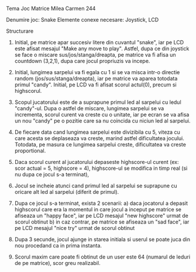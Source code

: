 Tema Joc Matrice
Milea Carmen 244

Denumire joc: Snake 
Elemente conexe necesare: Joystick, LCD

Structurare

1. Initial, pe matrice apar succesiv litere din cuvantul "snake", iar pe LCD este afisat mesajul "Make any move to play".
Astfel, dupa ce din joystick se face o miscare sus/jos/stanga/dreapta, pe matrice va fi afisa un countdown (3,2,1), dupa care jocul propriuzis va incepe.

2. Initial, lungimea sarpelui va fi egala cu 1 si se va misca intr-o directie random (jos/sus/stanga/dreapta), iar pe matrice va aparea totodata primul "candy". 
   Initial, pe LCD va fi afisat scorul actul(0), precum si highscorul.

3. Scopul jucatorului este de a suprapune primul led al sarpelui cu ledul "candy"-ul. Dupa o astfel de miscare, lungimea sarpelui se va incrementa, scorul curent va creste cu o unitate, iar pe ecran se va afisa un nou "candy" pe o pozitie care sa nu coincida cu niciun led al sarpelui. 

4. De fiecare data cand lungimea sarpelui este divizibila cu 5, viteza cu care acesta se deplaseaza va creste, marind astfel dificultatea jocului. Totodata, pe masura ce lungimea sarpelui creste, dificultatea va creste proportional.

5. Daca scorul curent al jucatorului depaseste highscore-ul curent (ex: scor actual = 5, highscore = 4), highscore-ul se modifica in timp real (si nu dupa ce jocul s-a terminat),

6. Jocul se incheie atunci cand primul led al sarpelui se suprapune cu oricare alt led al sarpelui (diferit de primul).

7. Dupa ce jocul s-a terminat, exista 2 scenarii:
	a) daca jocatorul a depasit highscorul care era la momentul in care jocul a inceput pe matrice se afiseaza un "happy face", iar pe LCD mesajul "new highscore" urmat de scorul obtinut
	b) in caz contrar, pe matrice se afiseaza un "sad face", iar pe LCD mesajul "nice try" urmat de scorul obtinut

8. Dupa 3 secunde, jocul ajunge in starea initiala si userul se poate juca din nou procedand ca in prima instanta.

9. Scorul maxim care poate fi obtinut de un user este 64 (numarul de leduri de pe matrice), scor greu realizabil.
 
